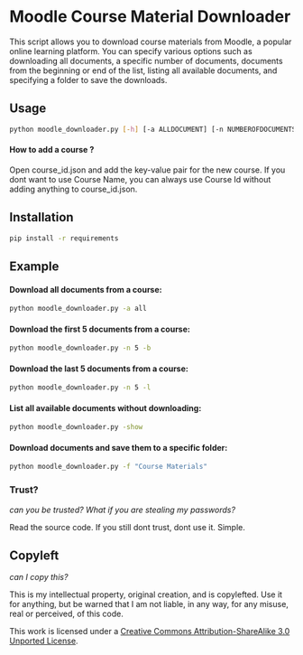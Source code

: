 # Moodle Course Material Downloader

This script allows you to download course materials from Moodle, a popular online learning platform. You can specify various options such as downloading all documents, a specific number of documents, documents from the beginning or end of the list, listing all available documents, and specifying a folder to save the downloads.

## Usage

```bash
python moodle_downloader.py [-h] [-a ALLDOCUMENT] [-n NUMBEROFDOCUMENTS] [-b] [-e] [-show] [-f FOLDER]
```

#### How to add a course ?

Open course_id.json and add the key-value pair for the new course. If you dont want to use Course Name, you can always use Course Id without adding anything to course_id.json.

## Installation

```bash
pip install -r requirements
```

## Example

#### Download all documents from a course:

```bash
python moodle_downloader.py -a all
```

#### Download the first 5 documents from a course:

```bash
python moodle_downloader.py -n 5 -b
```

#### Download the last 5 documents from a course:

```bash
python moodle_downloader.py -n 5 -l
```

#### List all available documents without downloading:

```bash
python moodle_downloader.py -show
```

#### Download documents and save them to a specific folder:

```bash
python moodle_downloader.py -f "Course Materials"
```

### Trust?

_can you be trusted? What if you are stealing my passwords?_

Read the source code. If you still dont trust, dont use it. Simple.

## Copyleft

_can I copy this?_

This is my intellectual property, original creation, and is copylefted. Use it for anything, but be warned that I am not liable, in any way, for any misuse, real or perceived, of this code.

This work is licensed under a [Creative Commons Attribution-ShareAlike 3.0 Unported License](http://creativecommons.org/licenses/by-sa/3.0/).
